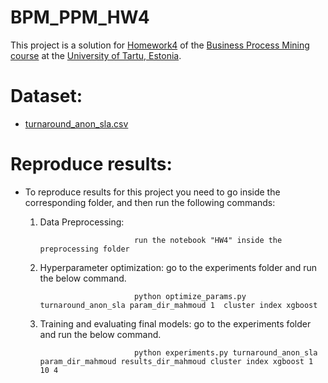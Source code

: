 # BPM_PPM_HW4
This project is a solution for [Homework4](https://courses.cs.ut.ee/2021/pm/spring/uploads/Main/2021Homework4.pdf) of the [Business Process Mining course](https://courses.cs.ut.ee/2021/pm/spring/Main/HomePage) at the [University of Tartu, Estonia](https://cs.ut.ee/et). 

# Dataset: 

* [turnaround_anon_sla.csv](http://kodu.ut.ee/~chavez85/pm_course/data/turnaround_anon_sla.csv)

# Reproduce results:
                  
* To reproduce results for this project you need to go inside the corresponding folder, and then run the following commands: 

    1. Data Preprocessing:
          
                                run the notebook "HW4" inside the preprocessing folder
                               
    2. Hyperparameter optimization: go to the experiments folder and run the below command.
      
                                python optimize_params.py turnaround_anon_sla param_dir_mahmoud 1  cluster index xgboost 
                                
    2. Training and evaluating final models: go to the experiments folder and run the below command.
      
                                python experiments.py turnaround_anon_sla param_dir_mahmoud results_dir_mahmoud cluster index xgboost 1 10 4
                                
    
